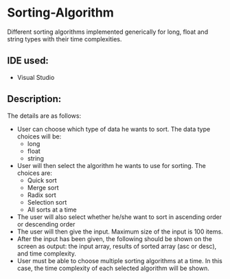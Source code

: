 # Sorting-Algorithm
Different sorting algorithms implemented generically for long, float and string types with their time complexities.

## IDE used:
- Visual Studio

## Description:
The details are as follows:
-	User can choose which type of data he wants to sort. The data type choices will be:
    - long
    -	float
    -	string
-	User will then select the algorithm he wants to use for sorting. The choices are: 
    -	Quick sort
    -	Merge sort
    -	Radix sort
    -	Selection sort
    -	All sorts at a time
-	The user will also select whether he/she want to sort in ascending order or descending order
-	The user will then give the input. Maximum size of the input is 100 items.
-	After the input has been given, the following should be shown on the screen as output: the input array, results of sorted array (asc or desc), and time complexity.
-	User must be able to choose multiple sorting algorithms at a time. In this case, the time complexity of each selected algorithm will be shown.

